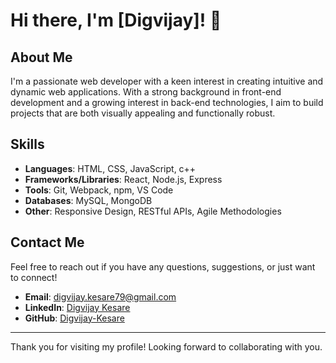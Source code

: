 # Hi there, I'm [Digvijay]! 👋

## About Me

I'm a passionate web developer with a keen interest in creating intuitive and dynamic web applications. With a strong background in front-end development and a growing interest in back-end technologies, I aim to build projects that are both visually appealing and functionally robust.

## Skills

- **Languages**: HTML, CSS, JavaScript, c++
- **Frameworks/Libraries**: React, Node.js, Express
- **Tools**: Git, Webpack, npm, VS Code
- **Databases**: MySQL, MongoDB
- **Other**: Responsive Design, RESTful APIs, Agile Methodologies

## Contact Me

Feel free to reach out if you have any questions, suggestions, or just want to connect!

- **Email**: digvijay.kesare79@gmail.com
- **LinkedIn**: [Digvijay Kesare](https://www.linkedin.com/in/digvijay-kesare-a800b0255/)
- **GitHub**: [Digvijay-Kesare](https://github.com/Digvijay-Kesare)

---

Thank you for visiting my profile! Looking forward to collaborating with you.
